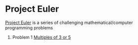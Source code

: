 # Project Euler

[Project Euler](https://projecteuler.net/) is a series of challenging mathematical/computer programming problems

1. 	Problem 1 [Multiples of 3 or 5](challenge001.php)